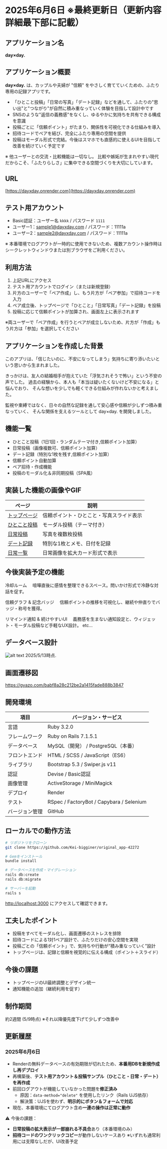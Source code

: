 # 2025年6月6日 ※最終更新日（更新内容詳細最下部に記載）


## アプリケーション名

**day×day.**

## アプリケーション概要

**day×day.** は、カップルや夫婦が "信頼" をやさしく育てていくための、ふたり専用の記録アプリです。

* 「ひとこと投稿」「日常の写真」「デート記録」などを通して、ふたりの"思い出"と"つながり"が自然に積み重なっていく体験を目指して設計中です
* SNSのような"返信の義務感"をなくし、ゆるやかに気持ちを共有できる構成を意識
* 投稿ごとに「信頼ポイント」がたまり、関係性を可視化できる仕組みを導入
* 招待コードでペアを結び、完全にふたり専用の空間を提供
* 投稿はモーダル形式で完結。今後はスマホでも直感的に使えるUIを目指して改善を続けていく予定です

※ 他ユーザーとの交流・比較機能は一切なし。
比較や嫉妬が生まれやすい現代だからこそ、「ふたりらしさ」に集中できる空間づくりを大切にしています。

## URL

[https://dayxday.onrender.com](https://dayxday.onrender.com)

## テスト用アカウント

* Basic認証：ユーザー名 `kkkk` / パスワード `1111`
* ユーザー1：[sample1@dayxday.com](mailto:sample1@dayxday.com) / パスワード：11111a
* ユーザー2：[sample2@dayxday.com](mailto:sample2@dayxday.com) / パスワード：11111a

※ 本番環境でログアウトが一時的に使用できないため、複数アカウント操作時はシークレットウィンドウまたは別ブラウザをご利用ください。

## 利用方法

1. 上記URLにアクセス
2. テスト用アカウントでログイン（または新規登録）
3. 片方のユーザーで「ペア作成」し、もう片方が「ペア参加」で招待コードを入力
4. ペア成立後、トップページで「ひとこと」「日常写真」「デート記録」を投稿
5. 投稿に応じて信頼ポイントが加算され、画面左上に表示されます

※両ユーザーで「ペア作成」を行うとペアが成立しないため、片方が「作成」もう片方は「参加」を選択してください

## アプリケーションを作成した背景
このアプリは、「信じたいのに、不安になってしまう」気持ちに寄り添いたいという思いから生まれました。

きっかけは、友人の結婚相手が抱えていた「浮気されそうで怖い」という不安の声でした。
過去の経験から、本人も「本当は疑いたくないけど不安になる」と悩んでおり、
そんな想いを少しでも軽くできる仕組みが作れないかと考えました。

監視や束縛ではなく、日々の自然な記録を通して安心感や信頼が少しずつ積み重なっていく、
そんな関係を支えるツールとして day×day. を開発しました。

## 機能一覧
- ひとこと投稿（1日1回・ランダムテーマ付き,信頼ポイント加算）
- 日常投稿（画像複数可、信頼ポイント加算）
- デート記録（特別な1枚を残す,信頼ポイント加算）
- 信頼ポイント自動加算
- ペア招待・作成機能
- 投稿のモーダル化＆非同期投稿（SPA風）

## 実装した機能の画像やGIF

| ページ                                                          | 説明                   |
| ------------------------------------------------------------ | -------------------- |
| [トップページ](https://gyazo.com/5fe38a0d20a68de4199fe3b5c8d75e9a) | 信頼ポイント・ひとこと・写真スライド表示 |
| [ひとこと投稿](https://gyazo.com/0d95b4cb05e019d538e670a7e6cbee74) | モーダル投稿（テーマ付き）        |
| [日常投稿](https://gyazo.com/4ae2e66ce1a6b1e4b78bf1f3af05118c)   | 写真を複数枚投稿     |
| [デート記録](https://gyazo.com/993c3c22bbf2a6764143ca0286c9b6c1)  | 特別な1枚とメモ、日付を記録       |
| [日常一覧](https://gyazo.com/c95f0d80d0f664ecd60fa44dffca3ab9)   | 日常画像を拡大カード形式で表示      |

## 今後実装予定の機能
冷却ルーム
　喧嘩直後に感情を整理できるスペース。問いかけ形式で冷静な対話を促す。

信頼グラフ & 記念バッジ
　信頼ポイントの推移を可視化し、継続や仲直りでバッジ・称号を獲得。

リマインド通知 & 続けやすいUI
　義務感を生まない通知設定と、ウィジェット・モーダル投稿など手軽なUX設計。
etc...
## データベース設計
![alt text](image.png)
2025/5/13時点.

## 画面遷移図
https://gyazo.com/babf8a28c212be2a1415fade888b3847


## 開発環境

| 項目      | バージョン・サービス                               |
| ------- | ---------------------------------------- |
| 言語      | Ruby 3.2.0                               |
| フレームワーク | Ruby on Rails 7.1.5.1                    |
| データベース  | MySQL（開発） / PostgreSQL（本番）               |
| フロントエンド | HTML / SCSS / JavaScript（ES6）            |
| ライブラリ   | Bootstrap 5.3 / Swiper.js v11            |
| 認証      | Devise / Basic認証                         |
| 画像管理    | ActiveStorage / MiniMagick               |
| デプロイ    | Render                                   |
| テスト     | RSpec / FactoryBot / Capybara / Selenium |
| バージョン管理 | GitHub                                   |

## ローカルでの動作方法

```bash
# リポジトリをクローン
git clone https://github.com/Kei-bigginer/original_app-42272

# Gemをインストール
bundle install

# データベースを作成・マイグレーション
rails db:create
rails db:migrate

# サーバーを起動
rails s
```

[http://localhost:3000](http://localhost:3000) にアクセスして確認できます。

## 工夫したポイント
* 投稿をすべてモーダル化し、画面遷移のストレスを排除
* 招待コードによる1対1ペア設計で、ふたりだけの安心空間を実現
* 投稿ごとの「信頼ポイント」で、気持ちや行動が“積み重なっていく”設計
* トップページは、記録と信頼を視覚的に伝える構成（ポイント＋スライド）

## 今後の課題
* トップページのUI最終調整とデザイン統一
* 通知機能の追加（継続利用を促す）



## 制作期間

約2週間 (5/9時点)
※それ以降優先度下げて少しずつ改善中

## 更新履歴

### 2025年6月6日

- Renderの無料データベースの有効期限が切れたため、**本番用DBを新規作成し再デプロイ**
- 再構築後、**テスト用アカウント＆投稿サンプル（ひとこと・日常・デート）を再作成**
- 前回ログアウトが機能していなかった問題を**修正済み**
  - 原因：`data-method="delete"` を使用したリンク（Rails UJS依存）
  - 解決策：UJSを使わず、**明示的にボタン＆フォームで対応**
- 現在、本番環境にてログアウト含め**一連の操作は正常に動作**

⚠ 今後の課題：
- **日常投稿の拡大表示が一部崩れる不具合**あり（本番環境のみ）
- **招待コードのワンクリックコピー**が動作しないケースあり
※いずれも通常利用には支障なしだが、UI改善予定
